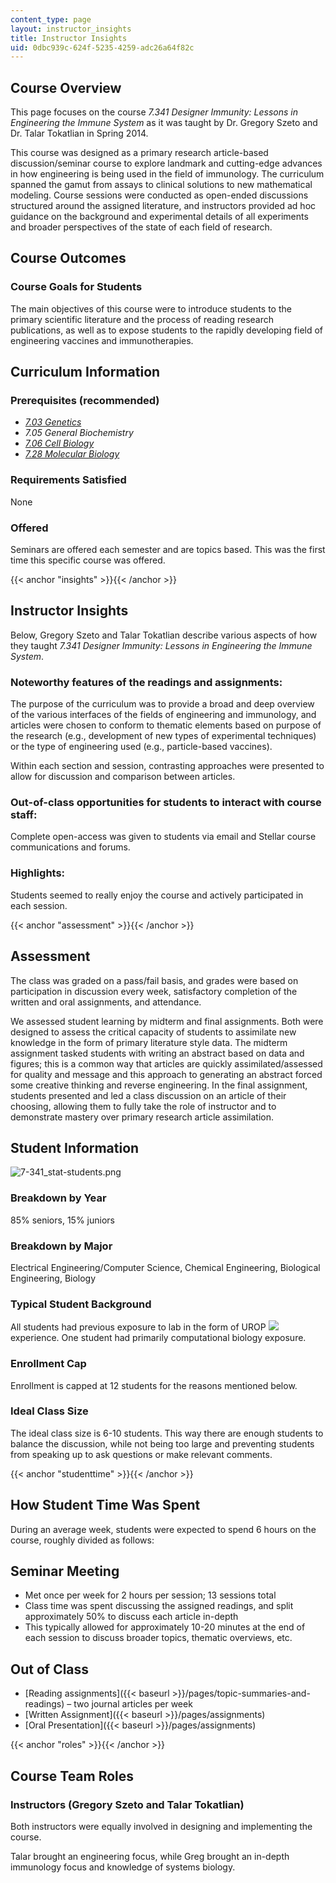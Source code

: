 ```yaml
---
content_type: page
layout: instructor_insights
title: Instructor Insights
uid: 0dbc939c-624f-5235-4259-adc26a64f82c
---
```


Course Overview
---------------

This page focuses on the course _7.341 Designer Immunity: Lessons in Engineering the Immune System_ as it was taught by Dr. Gregory Szeto and Dr. Talar Tokatlian in Spring 2014.

This course was designed as a primary research article-based discussion/seminar course to explore landmark and cutting-edge advances in how engineering is being used in the field of immunology. The curriculum spanned the gamut from assays to clinical solutions to new mathematical modeling. Course sessions were conducted as open-ended discussions structured around the assigned literature, and instructors provided ad hoc guidance on the background and experimental details of all experiments and broader perspectives of the state of each field of research.

Course Outcomes
---------------

### Course Goals for Students

The main objectives of this course were to introduce students to the primary scientific literature and the process of reading research publications, as well as to expose students to the rapidly developing field of engineering vaccines and immunotherapies.

Curriculum Information
----------------------

### Prerequisites (recommended)

*   [_7.03 Genetics_](/courses/7-03-genetics-fall-2004/)
*   _7.05 General Biochemistry_
*   [_7.06 Cell Biology_](/courses/7-06-cell-biology-spring-2007/)
*   [_7.28 Molecular Biology_](/courses/7-28-molecular-biology-spring-2005/)

### Requirements Satisfied

None

### Offered

Seminars are offered each semester and are topics based. This was the first time this specific course was offered. 

{{< anchor "insights" >}}{{< /anchor >}}

Instructor Insights
-------------------

Below, Gregory Szeto and Talar Tokatlian describe various aspects of how they taught _7.341 Designer Immunity: Lessons in Engineering the Immune System_.

### Noteworthy features of the readings and assignments:

The purpose of the curriculum was to provide a broad and deep overview of the various interfaces of the fields of engineering and immunology, and articles were chosen to conform to thematic elements based on purpose of the research (e.g., development of new types of experimental techniques) or the type of engineering used (e.g., particle-based vaccines).

Within each section and session, contrasting approaches were presented to allow for discussion and comparison between articles.

### Out-of-class opportunities for students to interact with course staff:

Complete open-access was given to students via email and Stellar course communications and forums.

### Highlights:

Students seemed to really enjoy the course and actively participated in each session.

{{< anchor "assessment" >}}{{< /anchor >}}

Assessment
----------

The class was graded on a pass/fail basis, and grades were based on participation in discussion every week, satisfactory completion of the written and oral assignments, and attendance.

We assessed student learning by midterm and final assignments. Both were designed to assess the critical capacity of students to assimilate new knowledge in the form of primary literature style data. The midterm assignment tasked students with writing an abstract based on data and figures; this is a common way that articles are quickly assimilated/assessed for quality and message and this approach to generating an abstract forced some creative thinking and reverse engineering. In the final assignment, students presented and led a class discussion on an article of their choosing, allowing them to fully take the role of instructor and to demonstrate mastery over primary research article assimilation.

Student Information
-------------------

![7-341_stat-students.png](BASEURL_PLACEHOLDER/resources/7-341_stat-students)

### Breakdown by Year

85% seniors, 15% juniors

### Breakdown by Major

Electrical Engineering/Computer Science, Chemical Engineering, Biological Engineering, Biology

### Typical Student Background

All students had previous exposure to lab in the form of UROP ![](/images/educator/icon-question-urop.png) experience. One student had primarily computational biology exposure.

### Enrollment Cap

Enrollment is capped at 12 students for the reasons mentioned below.

### Ideal Class Size

The ideal class size is 6-10 students. This way there are enough students to balance the discussion, while not being too large and preventing students from speaking up to ask questions or make relevant comments.

{{< anchor "studenttime" >}}{{< /anchor >}}

How Student Time Was Spent
--------------------------

During an average week, students were expected to spend 6 hours on the course, roughly divided as follows:

Seminar Meeting
---------------

*   Met once per week for 2 hours per session; 13 sessions total
*   Class time was spent discussing the assigned readings, and split approximately 50% to discuss each article in-depth
*   This typically allowed for approximately 10-20 minutes at the end of each session to discuss broader topics, thematic overviews, etc.

Out of Class
------------

*   [Reading assignments]({{< baseurl >}}/pages/topic-summaries-and-readings) – two journal articles per week
*   [Written Assignment]({{< baseurl >}}/pages/assignments)
*   [Oral Presentation]({{< baseurl >}}/pages/assignments)

{{< anchor "roles" >}}{{< /anchor >}}

Course Team Roles
-----------------

### Instructors (Gregory Szeto and Talar Tokatlian)

Both instructors were equally involved in designing and implementing the course.

Talar brought an engineering focus, while Greg brought an in-depth immunology focus and knowledge of systems biology.
